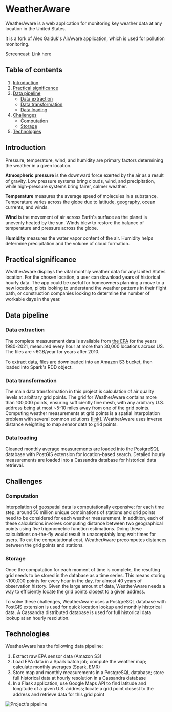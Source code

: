 # WeatherAware

WeatherAware is a web application for monitoring key weather data at any location in the United States. 

It is a fork of Alex Gaiduk's AirAware application, which is used for pollution monitoring.

Screencast: Link here

## Table of contents
1. [Introduction](README.md#introduction)
2. [Practical significance](README.md#practical-significance)
3. [Data pipeline](README.md#data-pipeline)
    * [Data extraction](README.md#data-extraction)
    * [Data transformation](README.md#data-transformation)
    * [Data loading](README.md#data-loading)
4. [Challenges](README.md#challenges)
    * [Computation](README.md#computation)
    * [Storage](README.md#storage)
5. [Technologies](README.md#technologies)

## Introduction

Pressure, temperature, wind, and humidity are primary factors determining the weather in a given location.

**Atmospheric pressure** is the downward force exerted by the air as a result of gravity. Low pressure systems bring clouds, wind, and precipitation, while high-pressure systems bring fairer, calmer weather.

**Temperature** measures the average speed of molecules in a substance. Temperature varies across the globe due to latitude, geography, ocean currents, and winds.

**Wind** is the movement of air across Earth's surface as the planet is unevenly heated by the sun. Winds blow to restore the balance of temperature and pressure across the globe.

**Humidity** measures the water vapor content of the air. Humidity helps determine precipitation and the volume of cloud formation.

## Practical significance

WeatherAware displays the vital monthly weather data for any United States location. For the chosen location, a user can download years of historical hourly data. The app could be useful for homeowners planning a move to a new location, pilots looking to understand the weather patterns in their flight path, or construction companies looking to determine the number of workable days in the year.

## Data pipeline

### Data extraction

The complete measurement data is available from [the EPA](https://aqs.epa.gov/aqsweb/airdata/download_files.html#Raw) for the years 1980-2021, measured every hour at more than 30,000 locations across US. The files are ~6GB/year for years after 2010.

To extract data, files are downloaded into an Amazon S3 bucket, then loaded into Spark's RDD object.

### Data transformation

The main data transformation in this project is calculation of air quality levels at arbitrary grid points. The grid for WeatherAware contains more than 100,000 points, ensuring sufficiently fine mesh, with any arbitrary U.S. address being at most ~5-10 miles away from one of the grid points. Computing weather measurements at grid points is a spatial interpolation problem with several common solutions [[link](http://www.integrated-assessment.eu/eu/guidebook/spatial_interpolation_and_extrapolation_methods.html)]. WeatherAware uses inverse distance weighting to map sensor data to grid points.

### Data loading

Cleaned monthly average measurements are loaded into the PostgreSQL database with PostGIS extension for location-based search. Detailed hourly measurements are loaded into a Cassandra database for historical data retrieval.

## Challenges

### Computation

Interpolation of geospatial data is computationally expensive: for each time step, around 50 million unique combinations of stations and grid points need to be considered for each weather measurement. In addition, each of these calculations involves computing distance between two geographical points using five trigonometric function estimations. Doing these calculations on-the-fly would result in unacceptably long wait times for users. To cut the computational cost, WeatherAware precomputes distances between the grid points and stations.

### Storage

Once the computation for each moment of time is complete, the resulting grid needs to be stored in the database as a time series. This means storing ~100,000 points for every hour in the day, for almost 40 years of observation history. Given the large amount of data, WeatherAware needs a way to efficiently locate the grid points closest to a given address.

To solve these challenges, WeatherAware uses a PostgreSQL database with PostGIS extension is used for quick location lookup and monthly historical data. A Cassandra distributed database is used for full historical data lookup at an hourly resolution.

## Technologies

WeatherAware has the following data pipeline:

1. Extract raw EPA sensor data (Amazon S3)
2. Load EPA data in a Spark batch job; compute the weather map; calculate monthly averages (Spark, EMR)
3. Store map and monthly measurements in a PostgreSQL database; store full historical data at hourly resolution in a Cassandra database
4. In a Flask application, use Google Maps API to find latitude and longitude of a given U.S. address; locate a grid point closest to the address and retrieve data for this grid point

![Project's pipeline](./pipeline.png)
